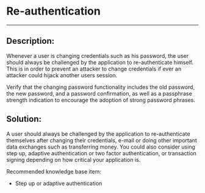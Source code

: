 # Re-authentication
-------

## Description:

Whenever a user is changing credentials such as his password, the user should always be
challenged by the application to re-authenticate himself. This is in order to prevent an
attacker to change credentials if ever an attacker could hijack another users session.

Verify that the changing password functionality includes the old password,
the new password, and a password confirmation, as well as a passphrase strength indication
to encourage the adoption of strong password phrases.  

## Solution:

A user should always be challenged by the application to re-authenticate themselves after
changing their credentials, e-mail or doing other important data exchanges such as
transferring money. You could also consider using step up, adaptive authentication or
two factor authentication, or transaction signing depending on how critical your
application is.

Recommended knowledge base item:

- Step up or adaptive authentication
